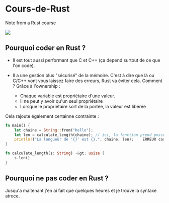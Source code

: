 # Cours-de-Rust
Note from a Rust course

<img src="https://media1.tenor.com/m/djaLJiqAxzIAAAAC/rust-lang-ferris.gif">

## Pourquoi coder en Rust ?
- Il est tout aussi performant que C et C++ (ça depend surtout de ce que l'on code).

- Il a une gestion plus "sécurisé" de la mémoire. C'est à dire que là ou C/C++ vont vous laissez faire des erreurs, Rust va éviter cela.
Comment ? Grâce à l'ownership :
    - Chaque variable est propriétaire d'une valeur.
    - Il ne peut y avoir qu'un seul propriétaire
    - Lorsque le propriétaire sort de la portée, la valeur est libérée
 
Cela rajoute également certainne contrainte :
```rs
fn main() {
    let chaine = String::from("hello");
    let len = calculate_length(chaine); // ici, la fonction prend possession de `chaine`
    println!("La longueur de '{}' est {}.", chaine, len);    ERREUR car `message` a été libéré auparavant
}

fn calculate_length(s: String) -&gt; usize {
    s.len()
}  
```


## Pourquoi ne pas coder en Rust ?
Jusqu'a maitenant j'en ai fait que quelques heures et je trouve la syntaxe atroce.
